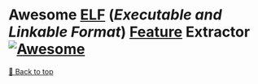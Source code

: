 # Awesome [ELF](https://en.wikipedia.org/wiki/Executable_and_Linkable_Format) (_Executable and Linkable Format_) [Feature](https://en.wikipedia.org/wiki/Feature_(machine_learning)) Extractor [![Awesome](https://awesome.re/badge.svg)](https://awesome.re)





[🔼 Back to top](#awesome-elf-feature-extractor)
